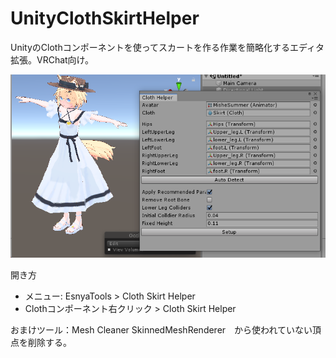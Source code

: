 # UnityClothSkirtHelper
UnityのClothコンポーネントを使ってスカートを作る作業を簡略化するエディタ拡張。VRChat向け。

![Screenshot](Documents~/ss01.png)

開き方
* メニュー: EsnyaTools > Cloth Skirt Helper
* Clothコンポーネント右クリック > Cloth Skirt Helper


おまけツール：Mesh Cleaner
SkinnedMeshRenderer　から使われていない頂点を削除する。
